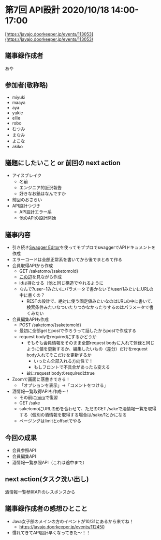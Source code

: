 # 第7回 API設計 2020/10/18 14:00-17:00

[https://javajo.doorkeeper.jp/events/113053](https://javajo.doorkeeper.jp/events/113053)  

## 議事録作成者
あや

## 参加者(敬称略)
- miyuki
- maaya
- aya
- yukie
- ellie
- robo
- むつみ
- まなみ
- よこな
- akiko

## 議題にしたいこと or 前回の next action
- アイスブレイク
  - 名前
  - エンジニア的近況報告
  - 好きなお鍋はなんですか
- 前回のおさらい
- API設計つづき
  - API設計エラー系
  - 他のAPIの設計開始
  
## 議事内容
- 引き続き[Swagger Editor](https://editor.swagger.io/)を使ってモブプロでswaggerでAPIドキュメントを作成
- エラーコードは全部正常系を書いてから後でまとめて作る
- 会員取得APIから作成
    - GET /saketomo/{saketomoId}
    - [この辺](https://swagger.io/docs/specification/describing-parameters/)を見ながら作成
    - idは持たせる（他と同じ構造でやれるように
    - なんで?user=1みたいにパラメータで書かないで/user/1みたいにURLの中に書くの？
        - RESTの設計で、絶対に使う固定値みたいなのはURLの中に書いて、検索条件みたいなついたりつかなかったりするのはパラメータで書くみたい
- 会員編集APIも作成
    - POST /saketomo/{saketomoId}
    - 最初に全部getとpostで作ろうって話したからpostで作成する
    - request bodyをrequiredにするかどうか
        - そもそも会員情報をそのまま全部request bodyに入れて登録と同じように値を更新するか、編集したいもの（差分）だけをrequest body入れてそこだけを更新するか
            - いったん全部入れる方向性で！
            - もしフロントで不具合があったら変える
        - 故にrequest bodyのrequiredはtrue
- Zoomで画面に落書きできる！
    - 「オプションを表示」->「コメントをつける」
- 酒情報一覧取得APIも作成〜！
    - その前に[miro](https://miro.com/app/board/o9J_ktzRgdo=/)で復習
    - GET /sake
    - saketomoにURLの形を合わせて、ただのGET /sakeで酒情報一覧を取得する（個別の酒情報を取得する場合は/sake/1とかになる
    - ページングはlimitとoffsetでやる

## 今回の成果
- 会員参照API
- 会員編集API
- 酒情報一覧参照API（これは途中まで）

## next action(タスク洗い出し)
酒情報一覧参照APIのレスポンスから

## 議事録作成者の感想ひとこと
- Java女子部のメインの方のイベントが10/31にあるから来てね！
    - https://javajo.doorkeeper.jp/events/112450
- 慣れてきてAPI設計早くなってきた〜！！

